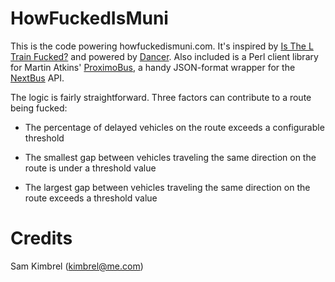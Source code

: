 # HowFuckedIsMuni

This is the code powering howfuckedismuni.com.
 It's inspired by [Is The L Train Fucked?](https://github.com/jgv/is-the-L-train-fucked/)
and powered by [Dancer](http://perldancer.org/).
Also included is a Perl client library for Martin Atkins' [ProximoBus](http://proximobus.appspot.com/),
a handy JSON-format wrapper for the [NextBus](http://nextbus.com/) API.

The logic is fairly straightforward. Three factors can contribute to a route being fucked:

* The percentage of delayed vehicles on the route exceeds a configurable threshold

* The smallest gap between vehicles traveling the same direction on the route
is under a threshold value

* The largest gap between vehicles traveling the same direction on the route
exceeds a threshold value

# Credits

Sam Kimbrel (kimbrel@me.com)





